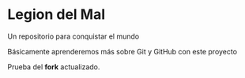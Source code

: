 # Legion del Mal
Un repositorio para conquistar el mundo

Básicamente aprenderemos más sobre Git y GitHub con este proyecto


Prueba del **fork** actualizado.
